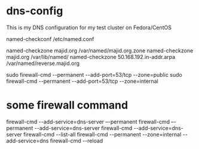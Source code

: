# dns-config
This is my DNS configuration for my test cluster on Fedora/CentOS

named-checkconf /etc/named.conf

named-checkzone majid.org /var/named/majid.org.zone
named-checkzone majid.org  /var/lib/named/
named-checkzone 50.168.192.in-addr.arpa /var/named/reverse.majid.org


sudo firewall-cmd --permanent --add-port=53/tcp --zone=public
sudo firewall-cmd --permanent --add-port=53/tcp --zone=internal


# some firewall command

firewall-cmd  --add-service=dns-server –-permanent
firewall-cmd  –-permanent --add-service=dns-server
firewall-cmd  --add-service=dns-server
firewall-cmd  --list-all
firewall-cmd --permanent --zone=internal --add-service=dns
firewall-cmd --reload
